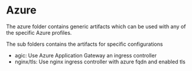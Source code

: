 # Azure

The azure folder contains generic artifacts which can be used with any of the specific Azure profiles.

The sub folders contains the artifacts for specific configurations
- agic: Use Azure Application Gateway an ingress controller  
- nginx/tls: Use nginx ingress controller with azure fqdn and enabled tls
